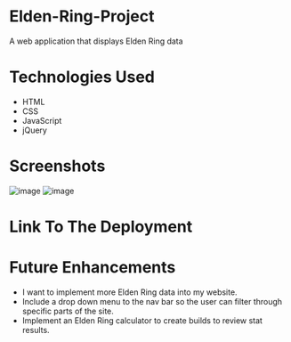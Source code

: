 # Elden-Ring-Project
A web application that displays Elden Ring data
# Technologies Used
- HTML
- CSS
- JavaScript
- jQuery
# Screenshots
![image](https://i.imgur.com/KtxAIH2.png)
![image](https://imgur.com/lW6KHje)
# Link To The Deployment
# Future Enhancements
- I want to implement more Elden Ring data into my website.
- Include a drop down menu to the nav bar so the user can filter through specific parts of the site.
- Implement an Elden Ring calculator to create builds to review stat results.
